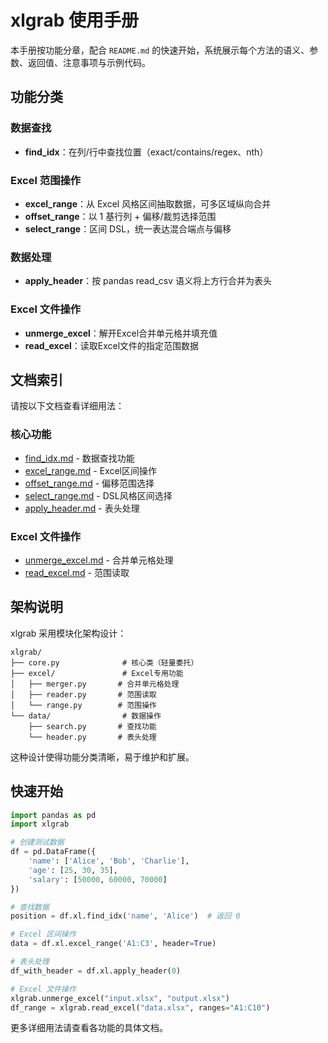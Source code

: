 # xlgrab 使用手册

本手册按功能分章，配合 `README.md` 的快速开始，系统展示每个方法的语义、参数、返回值、注意事项与示例代码。

## 功能分类

### 数据查找
- **find_idx**：在列/行中查找位置（exact/contains/regex、nth）

### Excel 范围操作
- **excel_range**：从 Excel 风格区间抽取数据，可多区域纵向合并
- **offset_range**：以 1 基行列 + 偏移/裁剪选择范围
- **select_range**：区间 DSL，统一表达混合端点与偏移

### 数据处理
- **apply_header**：按 pandas read_csv 语义将上方行合并为表头

### Excel 文件操作
- **unmerge_excel**：解开Excel合并单元格并填充值
- **read_excel**：读取Excel文件的指定范围数据

## 文档索引

请按以下文档查看详细用法：

### 核心功能
- [find_idx.md](./find_idx.md) - 数据查找功能
- [excel_range.md](./excel_range.md) - Excel区间操作
- [offset_range.md](./offset_range.md) - 偏移范围选择
- [select_range.md](./select_range.md) - DSL风格区间选择
- [apply_header.md](./apply_header.md) - 表头处理

### Excel 文件操作
- [unmerge_excel.md](./unmerge_excel.md) - 合并单元格处理
- [read_excel.md](./read_excel.md) - 范围读取

## 架构说明

xlgrab 采用模块化架构设计：

```
xlgrab/
├── core.py              # 核心类（轻量委托）
├── excel/               # Excel专用功能
│   ├── merger.py       # 合并单元格处理
│   ├── reader.py       # 范围读取
│   └── range.py        # 范围操作
└── data/                # 数据操作
    ├── search.py       # 查找功能
    └── header.py       # 表头处理
```

这种设计使得功能分类清晰，易于维护和扩展。

## 快速开始

```python
import pandas as pd
import xlgrab

# 创建测试数据
df = pd.DataFrame({
    'name': ['Alice', 'Bob', 'Charlie'],
    'age': [25, 30, 35],
    'salary': [50000, 60000, 70000]
})

# 查找数据
position = df.xl.find_idx('name', 'Alice')  # 返回 0

# Excel 区间操作
data = df.xl.excel_range('A1:C3', header=True)

# 表头处理
df_with_header = df.xl.apply_header(0)

# Excel 文件操作
xlgrab.unmerge_excel("input.xlsx", "output.xlsx")
df_range = xlgrab.read_excel("data.xlsx", ranges="A1:C10")
```

更多详细用法请查看各功能的具体文档。